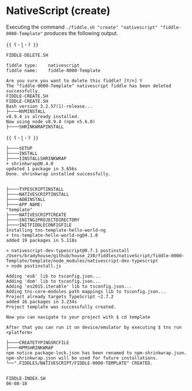 NativeScript (create)
======

Executing the command `./fiddle.sh "create" "nativescript" "fiddle-0000-Template"` produces the following output.

    {{ ʕ・ɭ・ʔ }}
    
    FIDDLE-DELETE.SH
    
    fiddle type:	nativescript
    fiddle name:	fiddle-0000-Template
    
    Are you sure you want to delete this fiddle? [Y/n] Y
    The "fiddle-0000-Template" nativescript fiddle has been deleted successfully.
    FIDDLE-CREATE.SH
    FIDDLE-CREATE.SH
    Bash version 3.2.57(1)-release...
    ├────NVMINSTALL
    v8.9.4 is already installed.
    Now using node v8.9.4 (npm v5.6.0)
    ├────SHRINKWRAPINSTALL
    
    {{ ʕ・ɭ・ʔ }}
    
    ├────SETUP
    ├────INSTALL
    ├────IINSTALLSHRINKWRAP
    + shrinkwrap@0.4.0
    updated 1 package in 3.656s
    Done. shrinkwrap installed successfully.
    
    
    ├────TYPESCRIPTINSTALL
    ├────NATIVESCRIPTINSTALL
    ├────ADBINSTALL
    ├────APP NAME:
    "template"
    ├────NATIVESCRIPTCREATE
    ├────INITNG2PROJECTDIRECTORY
    ├────INITFIDDLECONFIGFILE
    Installing tns-template-hello-world-ng
    + tns-template-hello-world-ng@4.1.0
    added 19 packages in 5.118s
    
    > nativescript-dev-typescript@0.7.1 postinstall /Users/bradyhouse/github/house_230/fiddles/nativeScript/fiddle-0000-Template/template/node_modules/nativescript-dev-typescript
    > node postinstall.js
    
    Adding 'es6' lib to tsconfig.json...
    Adding 'dom' lib to tsconfig.json...
    Adding 'es2015.iterable' lib to tsconfig.json...
    Adding tns-core-modules path mappings lib to tsconfig.json...
    Project already targets TypeScript ~2.7.2
    added 16 packages in 3.234s
    Project template was successfully created.
    
    Now you can navigate to your project with $ cd template
    
    After that you can run it on device/emulator by executing $ tns run <platform>
    
    ├────CREATETYPINGSRCFILE
    ├────NPMSHRINKWRAP
    npm notice package-lock.json has been renamed to npm-shrinkwrap.json. npm-shrinkwrap.json will be used for future installations.
    └──".FIDDLES/NATIVESCRIPT/FIDDLE-0000-TEMPLATE" CREATED.
    
    
    FIDDLE-INDEX.SH
    06-08-18

